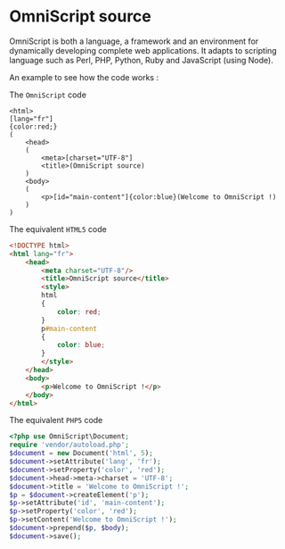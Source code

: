 # OmniScript source

OmniScript is both a language, a framework and an environment for dynamically
developing complete web applications. It adapts to scripting language
such as Perl, PHP, Python, Ruby and JavaScript (using Node).

An example to see how the code works :


The ```OmniScript``` code

```OmniScript
<html>
[lang="fr"]
{color:red;}
(
    <head>
    (
        <meta>[charset="UTF-8"]
        <title>(OmniScript source)
    )
    <body>
    (
        <p>[id="main-content"]{color:blue}(Welcome to OmniScript !)
    )
)
```


The equivalent ```HTML5``` code

```html
<!DOCTYPE html>
<html lang="fr">
    <head>
        <meta charset="UTF-8"/>
        <title>OmniScript source</title>
        <style>
        html
        {
            color: red;
        }
        p#main-content
        {
            color: blue;
        }
        </style>
    </head>
    <body>
        <p>Welcome to OmniScript !</p>
    </body>
</html>
```


The equivalent ```PHP5``` code

```php
<?php use OmniScript\Document;
require 'vendor/autoload.php';
$document = new Document('html', 5);
$document->setAttribute('lang', 'fr');
$document->setProperty('color', 'red');
$document->head->meta->charset = 'UTF-8';
$document->title = 'Welcome to OmniScript !';
$p = $document->createElement('p');
$p->setAttribute('id', 'main-content');
$p->setProperty('color', 'red');
$p->setContent('Welcome to OmniScript !');
$document->prepend($p, $body);
$document->save();
```